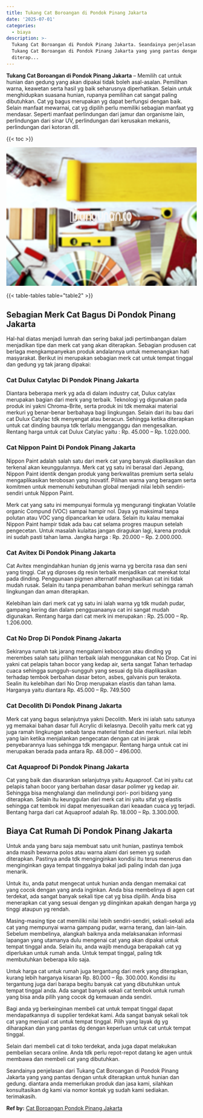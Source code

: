 ```yaml
---
title: Tukang Cat Boroangan di Pondok Pinang Jakarta
date: '2025-07-01'
categories:
  - biaya
description: >-
  Tukang Cat Boroangan di Pondok Pinang Jakarta. Seandainya penjelasan dari
  Tukang Cat Boroangan di Pondok Pinang Jakarta yang yang pantas dengan untuk
  diterap...
---
```


**Tukang Cat Boroangan di Pondok Pinang Jakarta** – Memilih cat untuk hunian dan gedung yang akan dipakai tidak boleh asal-asalan. Pemilihan warna, keawetan serta hasil yg baik seharusnya diperhatikan. Selain untuk menghidupkan suasana hunian, rupanya pemilihan cat sangat paling dibutuhkan. Cat yg bagus merupakan yg dapat berfungsi dengan baik. Selain manfaat mewarnai, cat yg dipilih perlu memiliki sebagian manfaat yg mendasar. Seperti manfaat perlindungan dari jamur dan organisme lain, perlindungan dari sinar UV, perlindungan dari kerusakan mekanis, perlindungan dari kotoran dll.

{{< toc >}}

![Tukang Cat Boroangan di Pondok Pinang Jakarta](/images/jasa-cat-murah30.png)

{{< table-tables table="table2" >}}

## Sebagian Merk Cat Bagus Di Pondok Pinang Jakarta

Hal-hal diatas menjadi lumrah dan sering bakal jadi pertimbangan dalam menjadikan tipe dan merk cat yang akan diterapkan. Sebagian produsen cat berlaga mengkampanyekan produk andalannya untuk memenangkan hati masyarakat. Berikut ini merupakan sebagian merk cat untuk tempat tinggal dan gedung yg tak jarang dipakai:

### Cat Dulux Catylac Di Pondok Pinang Jakarta

Diantara beberapa merk yg ada di dalam industry cat, Dulux catylax merupakan bagian dari merk yang terbaik. Teknologi yg digunakan pada produk ini yakni Chroma-Brite, serta produk ini tdk memakai material merkuri yg benar-benar berbahaya bagi lingkungan. Selain dari itu bau dari cat Dulux Catylac tdk menyengat atau beracun. Sehingga ketika diterapkan untuk cat dinding baunya tdk terlalu mengganggu dan mengesalkan. Rentang harga untuk cat Dulux Catylac yaitu : Rp. 45.000 – Rp. 1.020.000.

### Cat Nippon Paint Di Pondok Pinang Jakarta

Nippon Paint adalah salah satu dari merk cat yang banyak diaplikasikan dan terkenal akan keunggulannya. Merk cat yg satu ini berasal dari Jepang, Nippon Paint identik dengan produk yang berkwalitas premium serta selalu mengaplikasikan terobosan yang inovatif. Pilihan warna yang beragam serta komitmen untuk memenuhi kebutuhan global menjadi nilai lebih sendiri-sendiri untuk Nippon Paint.

Merk cat yang satu ini mempunyai formula yg mengurangi tingkatan Volatile organic Compund (VOC) sampai hampir nol. Daya yg maksimal tanpa polutan atau VOC yang dipancarkan ke udara. Selain itu kalau memakai Nippon Paint hampir tidak ada bau cat selama progres maupun setelah pengecetan. Untuk masalah kulaitas jangan diragukan lagi, karena produk ini sudah pasti tahan lama. Jangka harga : Rp. 20.000 – Rp. 2.000.000.

### Cat Avitex Di Pondok Pinang Jakarta

Cat Avitex mengindahkan hunian dg jenis warna yg bercita rasa dan seni yang tinggi. Cat yg diproses dg resin terbaik menjadikan cat merekat total pada dinding. Penggunaan pigmen alternatif menghasilkan cat ini tidak mudah rusak. Selain itu tanpa penambahan bahan merkuri sehingga ramah lingkungan dan aman diterapkan.

Kelebihan lain dari merk cat yg satu ini ialah warna yg tdk mudah pudar, gampang kering dan dalam pengguanaanya cat ini sangat mudah digunakan. Rentang harga dari cat merk ini merupakan : Rp. 25.000 – Rp. 1.206.000.

### Cat No Drop Di Pondok Pinang Jakarta

Sekiranya rumah tak jarang mengalami kebocoran atau dinding yg merembes salah satu pilihan terbaik ialah menggunakan cat No Drop. Cat ini yakni cat pelapis tahan bocor yang kedap air, serta sangat Tahan terhadap cuaca sehingga sungguh-sungguh yang sesuai dg bila diaplikasikan terhadap tembok berbahan dasar beton, asbes, galvanis pun terakota. Sealin itu kelebihan dari No Drop merupakan elastis dan tahan lama. Harganya yaitu diantara Rp. 45.000 – Rp. 749.500

### Cat Decolith Di Pondok Pinang Jakarta

Merk cat yang bagus selanjutnya yakni Decolith. Merk ini ialah satu satunya yg memakai bahan dasar full Acrylic di kelasnya. Decolih yaitu merk cat yg juga ramah lingkungan sebab tanpa material timbal dan merkuri. nilai lebih yang lain ketika menjalankan pengecatan dengan cat ini jarak penyebarannya luas sehingga tdk mengapur. Rentang harga untuk cat ini merupakan berada pada antara Rp. 48.000 – 496.000.

### Cat Aquaproof Di Pondok Pinang Jakarta

Cat yang baik dan disarankan selanjutnya yaitu Aquaproof. Cat ini yaitu cat pelapis tahan bocor yang berbahan dasar dasar polimer yg kedap air. Sehingga bisa menghalangi dan melindungi pori- pori bidang yang diterapkan. Selain itu keunggulan dari merk cat ini yaitu sifat yg elastis sehingga cat tembok ini dapat menyesuaikan dari keaadan cuaca yg terjadi. Bentang harga dari cat Aquaproof adalah Rp. 18.000 – Rp. 3.300.000.

## Biaya Cat Rumah Di Pondok Pinang Jakarta

Untuk anda yang baru saja membuat satu unit hunian, pastinya tembok anda masih bewarna polos atau warna alami dari semen yg sudah diterapkan. Pastinya anda tdk menginginkan kondisi itu terus menerus dan menginginkan gaya tempat tinggalnya bakal jadi paling indah dan juga menarik.

Untuk itu, anda patut mengecat untuk hunian anda dengan memakai cat yang cocok dengan yang anda inginkan. Anda bisa membelinya di agen cat terdekat, ada sangat banyak sekali tipe cat yg bisa dipilih. Anda bisa menerapkan cat yang sesuai dengan yg diinginkan apakah dengan harga yg tinggi ataupun yg rendah.

Masing-masing tipe cat memiliki nilai lebih sendiri-sendiri, sekali-sekali ada cat yang mempunyai warna gampang pudar, warna terang, dan lain-lain. Sebelum membelinya, alangkah baiknya anda melaksanakan informasi lapangan yang utamanya dulu mengenai cat yang akan dipakai untuk tempat tinggal anda. Selain itu, anda wajib menduga berapakah cat yg diperlukan untuk rumah anda. Untuk tempat tinggal, paling tdk membutuhkan beberapa kilo saja.

Untuk harga cat untuk rumah juga tergantung dari merk yang diterapkan, kurang lebih harganya kisaran Rp. 80.000 – Rp. 300.000. Kondisi itu tergantung juga dari barapa begitu banyak cat yang dibutuhkan untuk tempat tinggal anda. Ada sangat banyak sekali cat tembok untuk rumah yang bisa anda pilih yang cocok dg kemauan anda sendiri.

Bagi anda yg berkeinginan membeli cat untuk tempat tinggal dapat mendapatkannya di supplier terdekat kami. Ada sangat banyak sekali tok cat yang menjual cat untuk tempat tinggal. Pilih yang layak dg yg diharapkan dan yang pantas dg dengan keperluan untuk cat untuk tempat tinggal.

Selain dari membeli cat di toko terdekat, anda juga dapat melakukan pembelian secara online. Anda tdk perlu repot-repot datang ke agen untuk membawa dan membeli cat yang dibutuhkan.

Seandainya penjelasan dari Tukang Cat Boroangan di Pondok Pinang Jakarta yang yang pantas dengan untuk diterapkan untuk hunian dan gedung. diantara anda memerlukan produk dan jasa kami, silahkan konsultasikan dg kami via nomor kontak yg sudah kami sediakan. terimakasih.

**Ref by:** [Cat Boroangan Pondok Pinang Jakarta](https://id.wikipedia.org/wiki/Cat)
